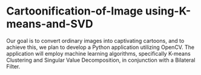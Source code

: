 # Cartoonification-of-Image using-K-means-and-SVD
Our goal is to convert ordinary images into captivating cartoons, and to achieve this, we plan to develop a Python application utilizing OpenCV. The application will employ machine learning algorithms, specifically K-means Clustering and Singular Value Decomposition, in conjunction with a Bilateral Filter. 
